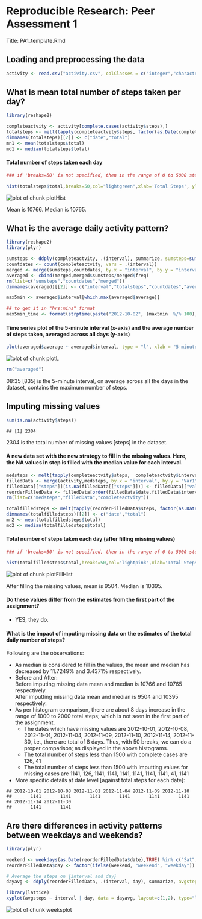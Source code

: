 # Reproducible Research: Peer Assessment 1
Title:  PA1_template.Rmd                         

## Loading and preprocessing the data



```r
activity <- read.csv("activity.csv", colClasses = c("integer","character","integer"), comment="",stringsAsFactors = FALSE, nrows = 17568)
```

## What is mean total number of steps taken per day?

```r
library(reshape2)

completeactvity <- activity[complete.cases(activity$steps),]
totalsteps <- melt(tapply(completeactvity$steps, factor(as.Date(completeactvity$date)), sum))
dimnames(totalsteps)[[2]] <- c("date","total")
mn1 <- mean(totalsteps$total)
md1 <- median(totalsteps$total)
```

#### Total number of steps taken each day

```r
### if 'breaks=50' is not specified, then in the range of 0 to 5000 steps, there is an increase from 10 to 13 after imputting values for missing data. But, with "breaks=50", we can clearly see that there are 8 days in the range 0 to 5000 steps, which is not present befor imputting values. Thus, adding breaks=50 brings in more clarity. Tried with different breaks values [100, 25, etc.], but 50 would help us to compare without NAs and with imputting missing values better.

hist(totalsteps$total,breaks=50,col="lightgreen",xlab='Total Steps', ylab = "Days", main = "Total number of steps taken each day")
```

![plot of chunk plotHist](figure/plotHist.png) 

Mean is 10766. Median is 10765.

## What is the average daily activity pattern?

```r
library(reshape2)
library(plyr)

sumsteps <- ddply(completeactvity, .(interval), summarize, sumsteps=sum(steps))
countdates <- count(completeactvity, vars = .(interval))
merged <- merge(sumsteps,countdates, by.x = "interval", by.y = "interval")
averaged <- cbind(merged,merged$sumsteps/merged$freq)
rm(list=c("sumsteps","countdates","merged"))
dimnames(averaged)[[2]] <- c("interval","totalsteps","countdates","average")

max5min <- averaged$interval[which.max(averaged$average)]

## to get it in "hrs:mins" format
max5min_time <- format(strptime(paste("2012-10-02", (max5min  %/% 100), (max5min %% 100)),"%F%H%M"), "%H:%M")
```

#### Time series plot of the 5-minute interval (x-axis) and the average number of steps taken, averaged across all days (y-axis)

```r
plot(averaged$average ~ averaged$interval, type = "l", xlab = "5-minute interval", ylab = "average steps",col="blue")
```

![plot of chunk plotL](figure/plotL.png) 

```r
rm("averaged")
```

08:35 [835] is the 5-minute interval, on average across all the days in the dataset, contains the maximum number of steps.

## Imputing missing values

```r
sum(is.na(activity$steps))
```

```
## [1] 2304
```
2304 is the total number of missing values [steps] in the dataset. 
  
#### A new data set with the new strategy to fill in the missing values. Here, the NA values in step is filled with the median value for each interval.

```r
medsteps <- melt(tapply(completeactvity$steps,  completeactvity$interval, median))
filledData <- merge(activity,medsteps, by.x = "interval", by.y = "Var1",all = TRUE)
filledData[["steps"]][is.na(filledData[["steps"]])] <- filledData[["value"]][is.na(filledData[["steps"]])]
reorderFilledData <- filledData[order(filledData$date,filledData$interval),c(2,3,1)]
rm(list=c("medsteps","filledData","completeactvity"))

totalfilledsteps <- melt(tapply(reorderFilledData$steps, factor(as.Date(reorderFilledData$date)), sum))
dimnames(totalfilledsteps)[[2]] <- c("date","total")
mn2 <- mean(totalfilledsteps$total)
md2 <- median(totalfilledsteps$total)
```

#### Total number of steps taken each day (after filling missing values)

```r
### if 'breaks=50' is not specified, then in the range of 0 to 5000 steps, there is an increase from 10 to 13 after imputting values for missing data. But, with "breaks=50", we can clearly see that there are 8 days in the range 0 to 5000 steps, which is not present befor imputting values. Thus, adding breaks=50 brings in more clarity. Tried with different breaks values [100, 25, etc.], but 50 would help us to compare without NAs and with imputting missing values better.

hist(totalfilledsteps$total,breaks=50,col="lightpink",xlab='Total Steps', main = "Total number of steps taken each day (after filling missing values)")
```

![plot of chunk plotFillHist](figure/plotFillHist.png) 

After filling the missing values, mean is 9504. Median is 10395.

#### Do these values differ from the estimates from the first part of the assignment? 
* YES, they do.  

#### What is the impact of imputing missing data on the estimates of the total daily number of steps?  
Following are the observations:   
  
* As median is considered to fill in the values, the mean and median has decreased by 11.7249% and 3.4371% respectively.  
* Before and After:  
Before imputing missing data mean and median is 10766 and 10765 respectively.  
After imputting missing  data mean and median is 9504 and 10395 respectively.  
* As per histogram comparison, there are about 8 days increase in the range of 1000 to 2000 total steps; which is not seen in the first part of the assignment.  
   * The dates which have missing values are 2012-10-01, 2012-10-08, 2012-11-01, 2012-11-04, 2012-11-09, 2012-11-10, 2012-11-14, 2012-11-30, i.e., there are total of 8 days. Thus, with 50 breaks, we can do a proper comparison; as displayed in the above histograms.  
   * The total number of steps less than 1500 with complete cases are 126, 41  
   * The total number of steps less than 1500 with imputting values for missing cases are 1141, 126, 1141, 1141, 1141, 1141, 1141, 1141, 41, 1141 
* More specific details at date level [against total steps for each date]:  

```
## 2012-10-01 2012-10-08 2012-11-01 2012-11-04 2012-11-09 2012-11-10 
##       1141       1141       1141       1141       1141       1141 
## 2012-11-14 2012-11-30 
##       1141       1141
```
 
## Are there differences in activity patterns between weekdays and weekends?

```r
library(plyr)

weekend <- weekdays(as.Date(reorderFilledData$date),TRUE) %in% c("Sat", "Sun")
reorderFilledData$day <- factor(ifelse(weekend, "weekend", "weekday"))

# Average the steps on {interval and day}
dayavg <- ddply(reorderFilledData, .(interval, day), summarize, avgsteps=mean(steps))
```

```r
library(lattice)
xyplot(avgsteps ~ interval | day, data = dayavg, layout=c(1,2), type="l", xlab="Interval", ylab="Steps")
```

![plot of chunk weeksplot](figure/weeksplot.png) 


